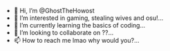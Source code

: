 - 👋 Hi, I’m @GhostTheHowost
- 👀 I’m interested in gaming, stealing wives and osu!...
- 🌱 I’m currently learning the basics of coding...
- 💞️ I’m looking to collaborate on ??...
- 📫 How to reach me lmao why would you?...

<!---
GhostTheHowost/GhostTheHowost is a ✨ special ✨ repository because its `README.md` (this file) appears on your GitHub profile.
You can click the Preview link to take a look at your changes.
--->
